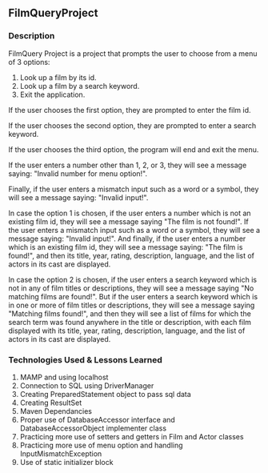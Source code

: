## FilmQueryProject

### Description

FilmQuery Project is a project that prompts the user to choose from a menu of 3 options:
1. Look up a film by its id.
2. Look up a film by a search keyword.
3. Exit the application.

If the user chooses the first option, they are prompted to enter the film id.

If the user chooses the second option, they are prompted to enter a search keyword.

If the user chooses the third option, the program will end and exit the menu.

If the user enters a number other than 1, 2, or 3, they will see a message saying: "Invalid number for menu option!".

Finally, if the user enters a mismatch input such as a word or a symbol, they will see a message saying: "Invalid input!".

In case the option 1 is chosen, if the user enters a number which is not an existing film id, they will see a message saying "The film is not found!". If the user enters a mismatch input such as a word or a symbol, they will see a message saying: "Invalid input!". And finally, if the user enters a number which is an existing film id, they will see a message saying: "The film is found!", and then its title, year, rating, description, language, and the list of actors in its cast  are displayed.

In case the option 2 is chosen, if the user enters a search keyword which is not in any of film titles or descriptions, they will see a message saying "No matching films are found!". But if the user enters a search keyword which is in one or more of film titles or descriptions, they will see a message saying "Matching films found!", and then they will see a list of films for which the search term was found anywhere in the title or description, with each film displayed with its title, year, rating, description, language, and the list of actors in its cast  are displayed.

### Technologies Used & Lessons Learned

1. MAMP and using localhost
2. Connection to SQL using DriverManager
3. Creating PreparedStatement object to pass sql data
4. Creating ResultSet
5. Maven Dependancies
6. Proper use of DatabaseAccessor interface and DatabaseAccessorObject implementer class
7. Practicing more use of setters and getters in Film and Actor classes
8. Practicing more use of menu option and handling InputMismatchException
9. Use of static initializer block
